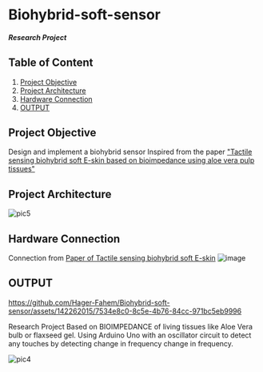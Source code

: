# Biohybrid-soft-sensor
##### Research Project

## Table of Content
1. [Project Objective](#project-objective)
2. [Project Architecture](#project-architecture)
3. [Hardware Connection](#hardware-connection)
4. [OUTPUT](#output)

## Project Objective
Design and implement a biohybrid sensor Inspired from the paper ["Tactile sensing biohybrid soft E-skin based on bioimpedance using aloe vera pulp tissues"](https://www.nature.com/articles/s41598-021-82549-x)

## Project Architecture
![pic5](https://github.com/Hager-Fahem/Biohybrid-soft-sensor/assets/142262015/d753abc9-f459-46de-8e20-9de621d1ab20)


## Hardware Connection
Connection from [Paper of Tactile sensing biohybrid soft E-skin](https://www.nature.com/articles/s41598-021-82549-x)
![image](https://github.com/Hager-Fahem/Biohybrid-soft-sensor/assets/142262015/b3f3dd6d-bc4d-421f-a118-1c282eb7495e)


## OUTPUT
https://github.com/Hager-Fahem/Biohybrid-soft-sensor/assets/142262015/7534e8c0-8c5e-4b76-84cc-971bc5eb9996

Research Project Based on BIOIMPEDANCE of living tissues like Aloe Vera bulb or flaxseed gel. Using Arduino Uno with an oscillator circuit to detect any touches by detecting change in frequency change in frequency.

![pic4](https://github.com/Hager-Fahem/Biohybrid-soft-sensor/assets/142262015/a01aa296-0551-4179-8945-1d4095d29e55)





